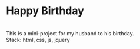 # Happy Birthday
<br> This is a mini-project for my husband to his birthday.
<br> Stack: html, css, js, jquery
